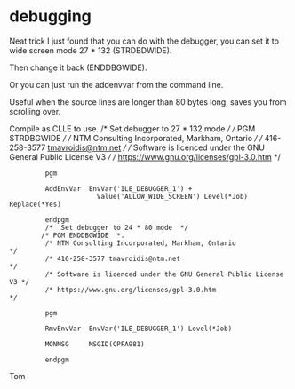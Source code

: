 # debugging
Neat trick I just found that you can do with the debugger, you can set it to wide screen mode 27 * 132 (STRDBDWIDE).

Then change it back (ENDDBGWIDE). 

Or you can just run the addenvvar from the command line.

Useful when the source lines are longer than 80 bytes long, saves you from scrolling over.

Compile as CLLE to use.
             /*  Set debugger to 27 * 132 mode                               */
             /* PGM STRDBGWIDE  */
             /* NTM Consulting Incorporated, Markham, Ontario                */
             /* 416-258-3577 tmavroidis@ntm.net                              */
             /* Software is licenced under the GNU General Public License V3 */
             /* https://www.gnu.org/licenses/gpl-3.0.htm                     */

             pgm

             AddEnvVar  EnvVar('ILE_DEBUGGER_1') +
                          Value('ALLOW_WIDE_SCREEN') Level(*Job) Replace(*Yes)

             endpgm                  
             /*  Set debugger to 24 * 80 mode  */
            /* PGM ENDDBGWIDE  *.
             /* NTM Consulting Incorporated, Markham, Ontario                */
             /* 416-258-3577 tmavroidis@ntm.net                              */
             /* Software is licenced under the GNU General Public License V3 */
             /* https://www.gnu.org/licenses/gpl-3.0.htm                     */

             pgm

             RmvEnvVar  EnvVar('ILE_DEBUGGER_1') Level(*Job)

             MONMSG     MSGID(CPFA981)

             endpgm        

Tom

